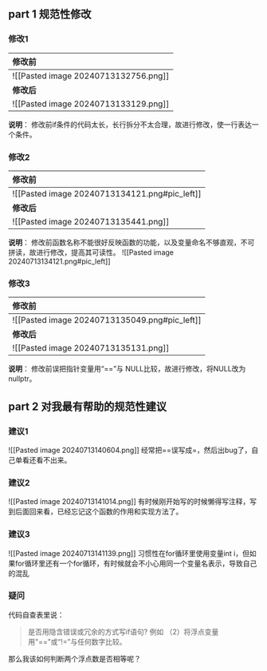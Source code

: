 ## part 1 规范性修改

### 修改1
| 修改前                               |
| :------------------------------------ |
| ![[Pasted image 20240713132756.png]] |
| **修改后**                               |
| ![[Pasted image 20240713133129.png]]|
**说明**：
修改前if条件的代码太长，长行拆分不太合理，故进行修改，使一行表达一个条件。

### 修改2
| 修改前                                  |
| :----------------------------------- |
| ![[Pasted image 20240713134121.png#pic_left]] |
| **修改后**                              |
| ![[Pasted image 20240713135441.png]] |
**说明**：
修改前函数名称不能很好反映函数的功能，以及变量命名不够直观，不可拼读，故进行修改，提高其可读性。
![[Pasted image 20240713134121.png#pic_left]]

### 修改3
| 修改前                               |
| :------------------------------------ |
| ![[Pasted image 20240713135049.png#pic_left]] |
| **修改后**                               |
| ![[Pasted image 20240713135131.png]]|
**说明**：
修改前误把指针变量用“\=\=”与 NULL比较，故进行修改，将NULL改为nullptr。

## part 2 对我最有帮助的规范性建议

### 建议1
![[Pasted image 20240713140604.png]]
经常把\=\=误写成=，然后出bug了，自己单看还看不出来。

### 建议2
![[Pasted image 20240713141014.png]]
有时候刚开始写的时候懒得写注释，写到后面回来看，已经忘记这个函数的作用和实现方法了。

### 建议3
![[Pasted image 20240713141139.png]]
习惯性在for循环里使用变量int i，但如果for循环里还有一个for循环，有时候就会不小心用同一个变量名表示，导致自己的混乱

### 疑问
代码自查表里说：
> 是否用隐含错误或冗余的方式写if语句? 例如
>（2）将浮点变量用"\=\=”或“!=”与任何数字比较。

那么我该如何判断两个浮点数是否相等呢？
